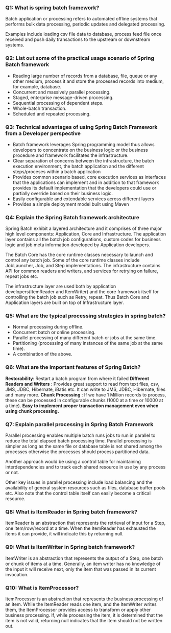 ### Q1: What is spring batch framework?

Batch application or processing refers to automated offline systems that performs bulk data processing, periodic updates and delegated processing.

Examples include loading csv file data to database, process feed file once received and push daily transactions to the upstream or downstream systems.

### Q2: List out some of the practical usage scenario of Spring Batch framework
* Reading large number of records from a database, file, queue or any other medium, process it and store the processed records into medium, for example, database.
* Concurrent and massively parallel processing.
* Staged, enterprise message-driven processing.
* Sequential processing of dependent steps.
* Whole-batch transaction.
* Scheduled and repeated processing.

### Q3: Technical advantages of using Spring Batch Framework from a Developer perspective
* Batch framework leverages Spring programming model thus allows developers to concentrate on the business logic or the business procedure and framework facilitates the infrastructure.
* Clear separation of concerns between the infrastructure, the batch execution environment, the batch application and the different steps/proceses within a batch application
* Provides common scenario based, core execution services as interfaces that the applications can implement and in addition to that framework provides its default implementation that the developers could use or partially override based on their business logic.
* Easily configurable and extendable services across different layers
* Provides a simple deployment model built using Maven

### Q4: Explain the Spring Batch framework architecture
Spring Batch exhibit a layered architecture and it comprises of three major high level components: Application, Core and Infrastructure.
The application layer contains all the batch job configurations, custom codes for business logic and job meta information developed by Application developers.

The Batch Core has the core runtime classes necessary to launch and control any batch job. Some of the core runtime classes include JobLauncher, Job, and Step implementations.
The infrastructure contains API for common readers and writers, and services for retrying on failure, repeat jobs etc. 

The infrastructure layer are used both by application developers(ItemReader and ItemWriter) and the core framework itself for controlling the batch job such as Retry, repeat. Thus Batch Core and Application layers are built on 
top of Infrastructure layer.

### Q5: What are the typical processing strategies in spring batch?
* Normal processing during offline.
* Concurrent batch or online processing.
* Parallel processing of many different batch or jobs at the same time.
* Partitioning (processing of many instances of the same job at the same time).
* A combination of the above.

### Q6: What are the important features of Spring Batch?
**Restorability**: Restart a batch program from where it failed
**Different Readers and Writers** : Provides great support to read from text files, csv, JMS, JDBC, Hibernate, iBatis etc. It can write to JMS, JDBC, Hibernate, files and many more.
**Chunk Processing** : If we have 1 Million records to process, these can be processed in configurable chunks (1000 at a time or 10000 at a time).
**Easy to implement proper transaction management even when using chunk processing.**

### Q7: Explain parallel processing in Spring Batch Framework
Parallel processing enables multiple batch runs jobs to run in parallel to reduce the total elapsed batch processing time. Parallel processing is simpler as long as the same file or database table is not shared among the processes otherwise the processes should process partitioned data.

Another approach would be using a control table for maintaining interdependencies and to track each shared resource in use by any process or not.

Other key issues in parallel processing include load balancing and the availability of general system resources such as files, database buffer pools etc. Also note that the control table itself can easily become a critical resource.

### Q8: What is ItemReader in Spring batch framework?
ItemReader is an abstraction that represents the retrieval of input for a Step, one item/row/record at a time. When the ItemReader has exhausted the items it can provide, it will indicate this by returning null.

### Q9: What is ItemWriter in Spring batch framework?
ItemWriter is an abstraction that represents the output of a Step, one batch or chunk of items at a time. Generally, an item writer has no knowledge of the input it will receive next, only the item that was passed in its current invocation.

### Q10: What is ItemProcessor?
ItemProcessor is an abstraction that represents the business processing of an item. While the ItemReader reads one item, and the ItemWriter writes them, the ItemProcessor provides access to transform or apply other business processing. If, while processing the item, it is determined that the item is not valid, returning null indicates that the item should not be written out.



